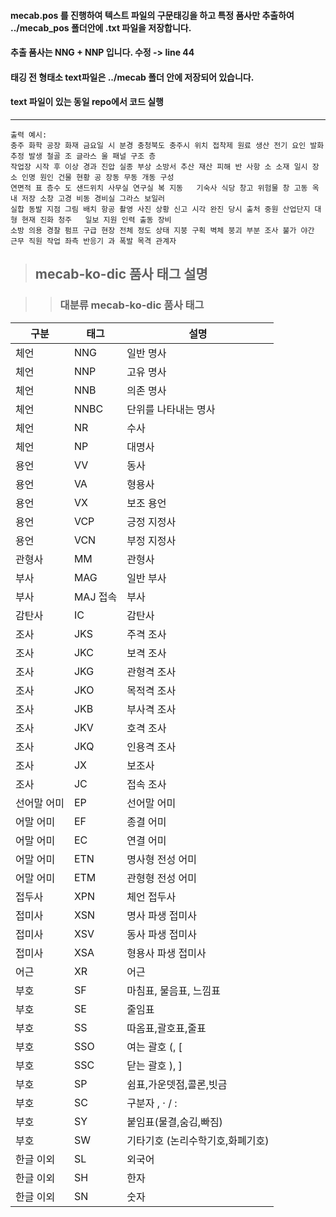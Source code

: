 #### mecab.pos 를 진행하여 텍스트 파일의 구문태깅을 하고 특정 품사만 추출하여 ../mecab_pos 폴더안에 .txt 파일을 저장합니다. 
#### 추출 품사는 NNG + NNP 입니다. 수정 -> line 44
#### 태깅 전 형태소 text파일은 ../mecab 폴더 안에 저장되어 있습니다.   
#### text 파일이 있는 동일 repo에서 코드 실행
---
```
출력 예시:  
충주 화학 공장 화재 금요일 시 분경 충청북도 충주시 위치 접착제 원료 생산 전기 요인 발화 추정 발생 철골 조 글라스 울 패널 구조 층
작업장 시작 후 이상 경과 진압 실종 부상 소방서 추산 재산 피해 반 사항 소 소재 일시 장소 인명 원인 건물 현황 공 장동 무동 개동 구성 
연면적 표 층수 도 샌드위치 사무실 연구실 복 지동   기숙사 식당 창고 위험물 창 고동 옥내 저장 소창 고경 비동 경비실 그라스 보일러 
실합 동발 지점 그림 배치 항공 촬영 사진 상황 신고 시각 완진 당시 출처 중원 산업단지 대형 현재 진화 청주   일보 지원 인력 출동 장비
소방 의용 경찰 펌프 구급 현장 전체 정도 상태 지붕 구획 벽체 붕괴 부분 조사 불가 야간 근무 직원 작업 좌측 반응기 과 폭발 목격 관계자

```
> ## mecab-ko-dic 품사 태그 설명

>> ### 대분류	mecab-ko-dic 품사 태그

구분|태그|설명|
|---|------|---|
체언|NNG|	일반 명사|
체언|NNP|	고유 명사|
체언|NNB|	의존 명사|
체언|NNBC|	단위를 나타내는 명사|
체언|NR|	수사|
체언|NP|	대명사|
용언	|VV	|동사|
용언	|	VA|	형용사|
용언	|	VX	|보조 용언|
용언	|VCP|	긍정 지정사|
용언	|	VCN|	부정 지정사|
관형사 |	MM |	관형사|
부사	|MAG|	일반 부사|
부사|	MAJ	접속 |부사|
감탄사|	IC|	감탄사	|
조사	|JKS	|주격 조사|
조사	|JKC	|보격 조사	|
조사	|JKG	|관형격 조사	|
조사	|JKO	|목적격 조사	|
조사	|JKB|	부사격 조사	|
조사	|JKV|	호격 조사	|
조사	|JKQ|	인용격 조사	|
조사	|JX	|보조사	|
조사	|JC	|접속 조사	|
선어말 어미	|EP|	선어말 어미|
어말 어미		|EF|	종결 어미|
어말 어미|	EC|	연결 어미|
어말 어미	|ETN|	명사형 전성 어미|
어말 어미	|ETM|관형형 전성 어미|
접두사	|XPN|	체언 접두사|
접미사	|	XSN|	명사 파생 접미사|
접미사|XSV|	동사 파생 접미사|
접미사|XSA|	형용사 파생 접미사|
어근|	XR	|어근|
부호	|SF	|마침표, 물음표, 느낌표|
부호 |SE|	줄임표|
부호|  SS	|따옴표,괄호표,줄표|	
부호| SSO	|여는 괄호 (, [|
부호| SSC|	닫는 괄호 ), ]|
부호| SP	|쉼표,가운뎃점,콜론,빗금|	
부호| SC	|구분자 , · / :|
부호| SY	|붙임표(물결,숨김,빠짐)		|　
부호| SW|	기타기호 (논리수학기호,화폐기호)|
한글 이외| SL	|외국어|
한글 이외 |SH|	한자|
한글 이외 |SN|	숫자|
